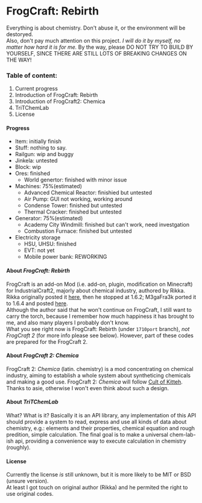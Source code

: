 # FrogCraft: Rebirth
Everything is about chemistry. Don't abuse it, or the environment will be destoryed.  
Also, don't pay much attention on this project. *I will do it by myself, no matter how hard it is for me.* 
By the way, please DO NOT TRY TO BUILD BY YOURSELF, SINCE THERE ARE STILL LOTS OF BREAKING CHANGES ON THE WAY! 

### Table of content:  
 1. Current progress
 2. Introduction of FrogCraft: Rebirth
 3. Introduction of FrogCraft2: Chemica
 4. TriTChemLab
 5. License

#### Progress
* Item: initially finish
 * Stuff: nothing to say.
 * Railgun: wip and buggy
 * Jinkela: untested
* Block: wip  
 * Ores: finished  
   * World genertor: finished with minor issue  
 * Machines: 75%(estimated)  
    * Advanced Chemical Reactor: finishied but untested  
    * Air Pump: GUI not working, working around
    * Condense Tower: finished but untested  
    * Thermal Cracker: finished but untested
 * Generator: 75%(estimated)  
    * Academy City Windmill: finished but can't work, need investgation   
    * Combustion Furnace: finished but untested
 * Electricity storage  
    * HSU, UHSU: finished
    * EVT: not yet
    * Mobile power bank: REWORKING
 
#### About _FrogCraft: Rebirth_
FrogCraft is an add-on Mod (i.e. add-on, plugin, modification on Minecraft) for IndustrialCraft2, majorly about chemical industry, authored by Rikka. Rikka originally posted it [here][link_origin], then he stopped at 1.6.2; M3gaFra3k ported it to 1.6.4 and posted [here][link_164port].  
Although the author said that he won't continue on FrogCraft, I still want to carry the torch, because I remember how much happiness it has brought to me, and also many players I probably don't know.  
What you see right now is FrogCraft: Rebirth (under `1710port` branch), *not FrogCraft 2* (for more info please see below). However, part of these codes are prepared for the FrogCraft 2.  

#### About _FrogCraft 2: Chemica_
FrogCraft 2: *Chemica* (latin. chemistry) is a mod concentrating on chemical industry, aiming to establish a whole system about syntheticing chemicals and making a good use.
FrogCraft 2: *Chemica* will follow [Cult of Kitteh](http://asie.pl/kitteh/). 
Thanks to asie, otherwise I won't even think about such a design.

#### About _TriTChemLab_
What? What is it?
Basically it is an API library, any implementation of this API should provide a system to read, express and use all kinds of data about chemistry, e.g.: elements and their properties, chemical equation and rough predition, simple calculation. 
The final goal is to make a universal chem-lab-ish api, providing a convenience way to execute calculation in chemistry (roughly). 

#### License
Currently the license *is* still unknown, but it is more likely to be MIT or BSD (unsure version).  
At least I got touch on original author (Rikka) and he permited the right to use original codes.

[link_origin]: http://forum.industrial-craft.net/index.php?page=Thread&threadID=9458
[link_164port]: http://forum.industrial-craft.net/index.php?page=Thread&threadID=10447
